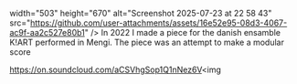 
width="503" height="670" alt="Screenshot 2025-07-23 at 22 58 43" src="https://github.com/user-attachments/assets/16e52e95-08d3-4067-ac9f-aa2c527e80b1" />
In 2022 I made a piece for the danish ensamble K!ART performed in Mengi. The piece was an attempt to make a modular score 

https://on.soundcloud.com/aCSVhgSop1Q1nNez6V<img 
